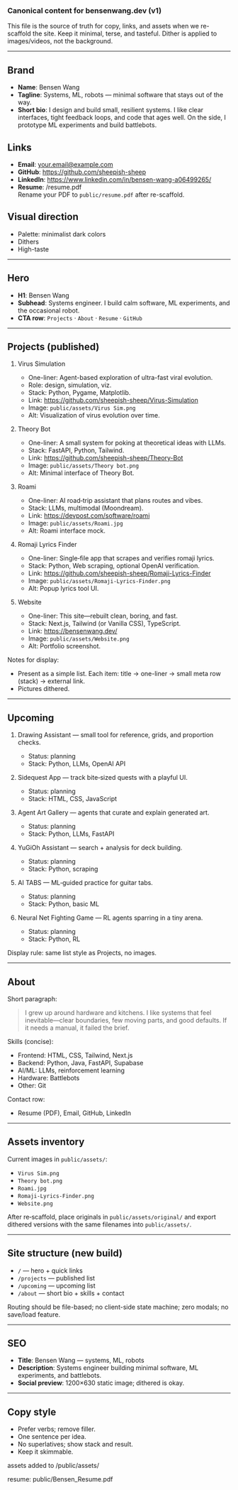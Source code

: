 ### Canonical content for bensenwang.dev (v1)

This file is the source of truth for copy, links, and assets when we re-scaffold the site. Keep it minimal, terse, and tasteful. Dither is applied to images/videos, not the background.

---

## Brand

- **Name**: Bensen Wang
- **Tagline**: Systems, ML, robots — minimal software that stays out of the way.
- **Short bio**: I design and build small, resilient systems. I like clear interfaces, tight feedback loops, and code that ages well. On the side, I prototype ML experiments and build battlebots.

## Links

- **Email**: your.email@example.com
- **GitHub**: https://github.com/sheepish-sheep
- **LinkedIn**: https://www.linkedin.com/in/bensen-wang-a06499265/
- **Resume**: /resume.pdf  
  Rename your PDF to `public/resume.pdf` after re-scaffold.

## Visual direction

- Palette: minimalist dark colors
- Dithers
- High-taste

---

## Hero

- **H1**: Bensen Wang
- **Subhead**: Systems engineer. I build calm software, ML experiments, and the occasional robot.
- **CTA row**: `Projects` · `About` · `Resume` · `GitHub`

---

## Projects (published)

1) Virus Simulation  
   - One-liner: Agent-based exploration of ultra-fast viral evolution.  
   - Role: design, simulation, viz.  
   - Stack: Python, Pygame, Matplotlib.  
   - Link: https://github.com/sheepish-sheep/Virus-Simulation  
   - Image: `public/assets/Virus Sim.png`  
   - Alt: Visualization of virus evolution over time.

2) Theory Bot  
   - One-liner: A small system for poking at theoretical ideas with LLMs.  
   - Stack: FastAPI, Python, Tailwind.  
   - Link: https://github.com/sheepish-sheep/Theory-Bot  
   - Image: `public/assets/Theory bot.png`  
   - Alt: Minimal interface of Theory Bot.

3) Roami  
   - One-liner: AI road‑trip assistant that plans routes and vibes.  
   - Stack: LLMs, multimodal (Moondream).  
   - Link: https://devpost.com/software/roami  
   - Image: `public/assets/Roami.jpg`  
   - Alt: Roami interface mock.

4) Romaji Lyrics Finder  
   - One-liner: Single‑file app that scrapes and verifies romaji lyrics.  
   - Stack: Python, Web scraping, optional OpenAI verification.  
   - Link: https://github.com/sheepish-sheep/Romaji-Lyrics-Finder  
   - Image: `public/assets/Romaji-Lyrics-Finder.png`  
   - Alt: Popup lyrics tool UI.

5) Website  
   - One-liner: This site—rebuilt clean, boring, and fast.  
   - Stack: Next.js, Tailwind (or Vanilla CSS), TypeScript.  
   - Link: https://bensenwang.dev/  
   - Image: `public/assets/Website.png`  
   - Alt: Portfolio screenshot.

Notes for display:
- Present as a simple list. Each item: title → one-liner → small meta row (stack) → external link.  
- Pictures dithered.

---

## Upcoming

1) Drawing Assistant — small tool for reference, grids, and proportion checks.  
   - Status: planning  
   - Stack: Python, LLMs, OpenAI API

2) Sidequest App — track bite‑sized quests with a playful UI.  
   - Status: planning  
   - Stack: HTML, CSS, JavaScript

3) Agent Art Gallery — agents that curate and explain generated art.  
   - Status: planning  
   - Stack: Python, LLMs, FastAPI

4) YuGiOh Assistant — search + analysis for deck building.  
   - Status: planning  
   - Stack: Python, scraping

5) AI TABS — ML‑guided practice for guitar tabs.  
   - Status: planning  
   - Stack: Python, basic ML

6) Neural Net Fighting Game — RL agents sparring in a tiny arena.  
   - Status: planning  
   - Stack: Python, RL

Display rule: same list style as Projects, no images.

---

## About

Short paragraph:
> I grew up around hardware and kitchens. I like systems that feel inevitable—clear boundaries, few moving parts, and good defaults. If it needs a manual, it failed the brief.

Skills (concise):
- Frontend: HTML, CSS, Tailwind, Next.js
- Backend: Python, Java, FastAPI, Supabase
- AI/ML: LLMs, reinforcement learning
- Hardware: Battlebots
- Other: Git

Contact row:
- Resume (PDF), Email, GitHub, LinkedIn

---

## Assets inventory

Current images in `public/assets/`:

- `Virus Sim.png`
- `Theory bot.png`
- `Roami.jpg`
- `Romaji-Lyrics-Finder.png`
- `Website.png`

After re‑scaffold, place originals in `public/assets/original/` and export dithered versions with the same filenames into `public/assets/`.

---

## Site structure (new build)

- `/` — hero + quick links
- `/projects` — published list
- `/upcoming` — upcoming list
- `/about` — short bio + skills + contact

Routing should be file-based; no client-side state machine; zero modals; no save/load feature.

---

## SEO

- **Title**: Bensen Wang — systems, ML, robots
- **Description**: Systems engineer building minimal software, ML experiments, and battlebots.
- **Social preview**: 1200×630 static image; dithered is okay.

---

## Copy style

- Prefer verbs; remove filler.  
- One sentence per idea.  
- No superlatives; show stack and result.  
- Keep it skimmable.


assets added to /public/assets/

resume: public/Bensen_Resume.pdf